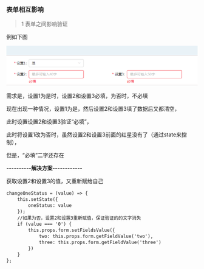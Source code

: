 ###  表单相互影响

> 1 表单之间影响验证

例如下图

![](../../img/formInfluence.png)

需求是，设置1为是时，设置2和设置3必填，为否时，不必填

现在出现一种情况，设置1为是，然后设置2和设置3填了数据后又都清空，

此时设置设置2和设置3验证“必填”，

此时将设置1改为否时，虽然设置2和设置3前面的红星没有了（通过state来控制），

但是，“必填”二字还存在

**----------解决方案------------**

获取设置2和设置3的值，又重新赋给自己

```
changeOneStatus = (value) => {
    this.setState({
        oneStatus: value
    });
    //如果为否，设置2和设置3重新赋值，保证验证的的文字消失
    if (value === '0') {
        this.props.form.setFieldsValue({
            two: this.props.form.getFieldValue('two'),
            three: this.props.form.getFieldValue('three')
        })
    }
};
```

